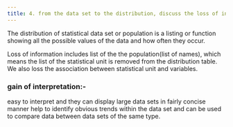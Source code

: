 ```yaml
---
title: 4. from the data set to the distribution, discuss the loss of information and the gain for interpretation.
---
```

The distribution of statistical data set or population is a listing or function showing all the possible values of the data and how often they occur.

Loss of information includes list of the the population(list of names), which means the list of the statistical unit is removed from the distribution table. 
We also loss the association between statistical unit and variables.

### gain of interpretation:-
   easy to interpret and they can display large data sets in fairly concise manner
   help to identify obvious trends within the data set and can be used to compare data between data sets of the same type. 


